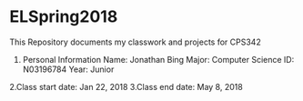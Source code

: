 # ELSpring2018
This Repository documents my classwork and projects for CPS342
 
 1. Personal Information
        Name: Jonathan Bing
       Major: Computer Science
          ID: N03196784
        Year: Junior
 
 2.Class start date: Jan 22, 2018
 3.Class end date: May 8, 2018
